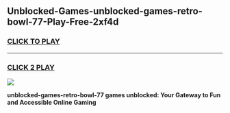 
## Unblocked-Games-unblocked-games-retro-bowl-77-Play-Free-2xf4d
<h3>
<a href="https://premium76.site?title=unblocked-games-retro-bowl-77&ref=10A">CLICK TO PLAY</a></h3>
<hr>

<h3>
<a href="https://premium76.site?title=unblocked-games-retro-bowl-77&ref=10A">CLICK 2 PLAY</a>
  
</h3>

<a href="https://premium76.site?title=unblocked-games-retro-bowl-77&ref=10A"><img src="https://clearcache.store/games.png"></a>


**unblocked-games-retro-bowl-77 games unblocked: Your Gateway to Fun and Accessible Online Gaming**
